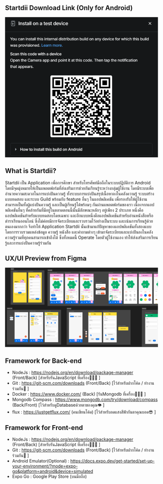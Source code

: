 ## Startdii Download Link (Only for Android)
![Qrcode Image](./image/Startdii-Qrcode.png)

## What is Startdii?
Startdii เป็น Application เพื่อการศึกษา สำหรับโทรศัพท์มือถือในระบบปฏิบัติการ Android โดยมีจุดมุ่งหมายให้เป็นแพลตฟอร์มที่ส่งเสริมการช่วยกันเรียนรู้ระหว่างกลุ่มผู้ใช้งาน โดยมีระบบเพื่ออำนวยความสะดวกในการแบ่งปันความรู้ ทั้งระบบการแบ่งปันสรุปเนื้อหาลงในคลังความรู้ ระบบสร้างแบบทดสอบ และระบบ Guild พร้อมกับ feature อื่นๆ ในแอปพลิเคชัน เพื่อรองรับให้ผู้ใช้งานสามารถเป็นทั้งผู้แบ่งปันความรู้ และเป็นผู้เรียนรู้ได้พร้อมๆ กันผ่านแพลตฟอร์มของเรา
เนื่องจากแอปพลิเคชันอื่นๆ ที่คล้ายกันที่มีอยู่ในตลาดตอนนี้นั้นมีลักษณะหลักๆ อยู่เพียง 2 ประเภท หนึ่งคือแอปพลิเคชันสำหรับแบบทดสอบโดยเฉพาะ และอีกแบบหนึ่งคือแอปพลิเคชันสำหรับอ่านหนังสือหรือตำราเรียนออนไลน์ ซึ่งไม่ค่อยมีการจัดระเบียบและรวบรวมไว้อย่างเป็นระบบ และเน้นการเรียนรู้ด้วยตนเองมากกว่า จึงทำให้ Application Startdii นั้นเข้ามาแก้ปัญหาของแอปพลิเคชันทั้งสองแบบ โดยการรวบรวมแหล่งข้อมูล ความรู้ หนังสือ และคำถามต่างๆ เข้ามาจัดระเบียบและแบ่งปันลงในคลังความรู้รวมที่ทุกคนสามารถเข้าถึงได้ ซึ่งทั้งหมดนี้ Operate โดยตัวผู้ใช้งานเอง ทำให้ส่งเสริมการเรียนรู้และการแบ่งปันความรู้ร่วมกัน

## UX/UI Preview from Figma

![Uxui Image](./image/app-uxui.png)

## Framework for Back-end
- NodeJs : https://nodejs.org/en/download/package-manager (Front/Back) [สำหรับรันJavaScript ที่เครื่อง🏃🏾‍♂️ ]
- Git : https://git-scm.com/downloads (Front/Back) [ไว้สำหรับฝากโค้ด / ทำงานร่วมกัน🤼 ]
- Docker : https://www.docker.com/ (Back) [รันMongodb ที่เครื่อง🏃🏾‍♂️ ]
- Mongodb Compass : https://www.mongodb.com/try/download/compass (Back/Front) [ไว้สำหรับดูDatabaseด้วยตาของคุณ👁️ ]
- flux : https://justgetflux.com/ (คนเขียนโค้ด) [ไว้สำหรับลดแสงสีฟ้ากันตาคุณบอด😎 ]


## Framework for Front-end
- NodeJs : https://nodejs.org/en/download/package-manager (Front/Back) [สำหรับรันJavaScript ที่เครื่อง🏃🏾‍♂️ ]
- Git : https://git-scm.com/downloads (Front/Back) [ไว้สำหรับฝากโค้ด / ทำงานร่วมกัน🤼 ]
- Android Emulator(Optional) : https://docs.expo.dev/get-started/set-up-your-environment/?mode=expo-go&platform=android&device=simulated
- Expo Go : Google Play Store (บนมือถือ)
